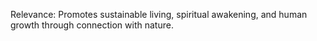  Relevance: Promotes sustainable living, spiritual awakening, and human growth through connection with nature.